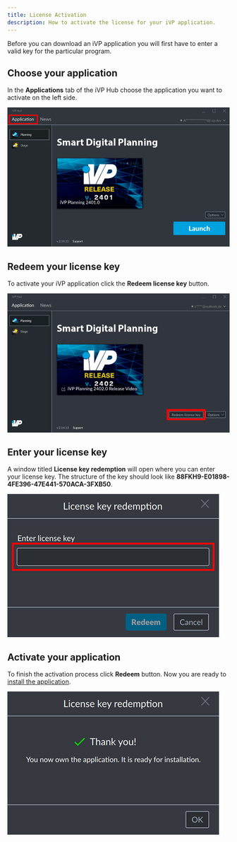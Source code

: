 ```yaml
---
title: License Activation
description: How to activate the license for your iVP application.
---
```


Before you can download an iVP application you will first have to enter a valid key for the particular program.

## Choose your application

In the __Applications__ tab of the iVP Hub choose the application you want to activate on the left side.

![Choose your application](../../../.gitbook/assets/hub_application.png)

## Redeem your license key

To activate your iVP application click the __Redeem license key__ button.

![Redeem your license key](../../../.gitbook/assets/hub_redeem_key.png)

## Enter your license key

A window titled __License key redemption__ will open where you can enter your license key. The structure of the key should look like __88FKH9-E01898-4FE396-47E441-570ACA-3FXB50__.

![Enter your license key](../../../.gitbook/assets/hub_key_redemption.png)

## Activate your application

To finish the activation process click __Redeem__ button. Now you are ready to [install the application](./install-applications.md).

![Activate your application](../../../.gitbook/assets/hub_key_redemption_success.png)